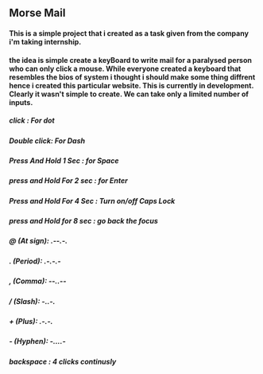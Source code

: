 
## Morse Mail
#### This is a simple project that i created as a task given from the company i'm taking internship. 
#### the idea is simple create a keyBoard to write mail for a paralysed person who can only click a mouse. While everyone created a keyboard that resembles the bios of system i thought i should make some thing diffrent hence i created this particular website. This is currently in development. Clearly it wasn't simple to create. We can take only a limited number of inputs.

##### click : For dot
##### Double click: For Dash
##### Press And Hold 1 Sec : for Space
##### press and Hold For 2 sec : for Enter 
##### Press and Hold For 4 Sec : Turn on/off Caps Lock 
##### press and Hold for 8 sec : go back the focus
##### @ (At sign): .--.-.
##### . (Period): .-.-.-
##### , (Comma): --..--
##### / (Slash): -..-.
##### + (Plus): .-.-.
##### - (Hyphen): -....-
##### backspace : 4 clicks continusly
